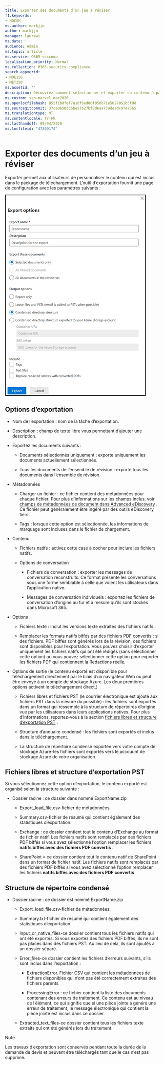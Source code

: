 ```yaml
---
title: Exporter des documents d’un jeu à réviser
f1.keywords:
- NOCSH
ms.author: markjjo
author: markjjo
manager: laurawi
ms.date: ''
audience: Admin
ms.topic: article
ms.service: O365-seccomp
localization_priority: Normal
ms.collection: M365-security-compliance
search.appverid:
- MOE150
- MET150
ms.assetid: ''
description: Découvrez comment sélectionner et exporter du contenu à partir d’un jeu de révision pour des présentations ou des révisions externes.
ms.custom: seo-marvel-mar2020
ms.openlocfilehash: 855f1b8fef7a1df6ed86f058b71e5027851b5f0d
ms.sourcegitcommit: 37ce0658336bea7b27bf8d6aa759deadc97e7365
ms.translationtype: MT
ms.contentlocale: fr-FR
ms.lasthandoff: 09/04/2020
ms.locfileid: "47399174"
---
```

# <a name="export-documents-from-a-review-set"></a>Exporter des documents d’un jeu à réviser

Exporter permet aux utilisateurs de personnaliser le contenu qui est inclus dans le package de téléchargement. L’outil d’exportation fournit une page de configuration avec les paramètres suivants :

![Options d’exportation des éléments à partir d’un ensemble de révision](../media/bcfc72c7-4a01-4697-9e16-2965b7f04fdb.png)

## <a name="export-options"></a>Options d’exportation

- Nom de l’exportation : nom de la tâche d’exportation.

- Description : champ de texte libre vous permettant d’ajouter une description.

- Exportez les documents suivants :

  - Documents sélectionnés uniquement : exporte uniquement les documents actuellement sélectionnés.
  
  - Tous les documents de l’ensemble de révision : exporte tous les documents dans l’ensemble de révision.

- Métadonnées
  
  - Charger un fichier : ce fichier contient des métadonnées pour chaque fichier. Pour plus d’informations sur les champs inclus, voir [champs de métadonnées de document dans Advanced eDiscovery](document-metadata-fields-in-Advanced-eDiscovery.md) . Ce fichier peut généralement être ingéré par des outils eDiscovery tiers.
  
  - Tags : lorsque cette option est sélectionnée, les informations de marquage sont incluses dans le fichier de chargement.

- Contenu
  
  - Fichiers natifs : activez cette case à cocher pour inclure les fichiers natifs.
  
  - Options de conversation
    
    - Fichiers de conversation : exporter les messages de conversation reconstruits. Ce format présente les conversations sous une forme semblable à celle que voient les utilisateurs dans l’application native.
    
    - Messages de conversation individuels : exportez les fichiers de conversation d’origine au fur et à mesure qu’ils sont stockés dans Microsoft 365.

- Options

  - Fichiers texte : inclut les versions texte extraites des fichiers natifs.
  
  - Remplacer les formats natifs biffés par des fichiers PDF convertis : si des fichiers. PDF biffés sont générés lors de la révision, ces fichiers sont disponibles pour l’exportation. Vous pouvez choisir d’exporter uniquement les fichiers natifs qui ont été rédigés (sans sélectionner cette option) ou vous pouvez sélectionner cette option pour exporter les fichiers PDF qui contiennent la Redactions réelle.

- Options de sortie (le contenu exporté est disponible pour téléchargement directement par le biais d’un navigateur Web ou peut être envoyé à un compte de stockage Azure. Les deux premières options activent le téléchargement direct.)
  
  - Fichiers libres et fichiers PST (le courrier électronique est ajouté aux fichiers PST dans la mesure du possible) : les fichiers sont exportés dans un format qui ressemble à la structure de répertoires d’origine vue par les utilisateurs dans leurs applications natives.  Pour plus d’informations, reportez-vous à la section [fichiers libres et structure d’exportation PST](#loose-files-and-pst-export-structure) .
  
  - Structure d’annuaire condensé : les fichiers sont exportés et inclus dans le téléchargement.
  
  - La structure de répertoire condensé exportée vers votre compte de stockage Azure-les fichiers sont exportés vers le accouunt de stockage Azure de votre organisation.

## <a name="loose-files-and-pst-export-structure"></a>Fichiers libres et structure d’exportation PST

Si vous sélectionnez cette option d’exportation, le contenu exporté est organisé selon la structure suivante :

- Dossier racine : ce dossier dans nommé ExportName.zip
  
  - Export_load_file.csv-fichier de métadonnées.
  
  - Summary.csv-fichier de résumé qui contient également des statistiques d’exportation.
  
  - Exchange : ce dossier contient tout le contenu d’Exchange au format de fichier natif. Les fichiers natifs sont remplacés par des fichiers PDF biffés si vous avez sélectionné l’option remplacer les fichiers **natifs biffés avec des fichiers PDF convertis** .
  
  - SharePoint = ce dossier contient tout le contenu natif de SharePoint dans un format de fichier natif. Les fichiers natifs sont remplacés par des fichiers PDF biffés si vous avez sélectionné l’option remplacer les fichiers **natifs biffés avec des fichiers PDF convertis** .

## <a name="condensed-directory-structure"></a>Structure de répertoire condensé

- Dossier racine : ce dossier est nommé ExportName.zip
  
  - Export_load_file.csv-fichier de métadonnées.
  
  - Summary.txt-fichier de résumé qui contient également des statistiques d’exportation.
  
  - Input_or_native_files-ce dossier contient tous les fichiers natifs qui ont été exportés. Si vous exportez des fichiers PDF biffés, ils ne sont pas placés dans des fichiers PST. Au lieu de cela, ils sont ajoutés à un dossier séparé.
  
  - Error_files-ce dossier contient les fichiers d’erreurs suivants, s’ils sont inclus dans l’exportation :
    
    - ExtractionError. Fichier CSV qui contient les métadonnées de fichiers disponibles qui n’ont pas été correctement extraites des fichiers parents.
    
    - ProcessingError : ce fichier contient la liste des documents contenant des erreurs de traitement. Ce contenu est au niveau de l’élément, ce qui signifie que si une pièce jointe a généré une erreur de traitement, le message électronique qui contient la pièce jointe est inclus dans ce dossier.
  
  - Extracted_text_files-ce dossier contient tous les fichiers texte extraits qui ont été générés lors du traitement.

> [!NOTE]
> Les travaux d’exportation sont conservés pendant toute la durée de la demande de devis et peuvent être téléchargés tant que le cas n’est pas supprimé.
